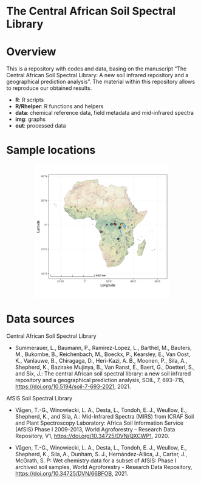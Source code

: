 The Central African Soil Spectral Library
================

# Overview

This is a repository with codes and data, basing on the manuscript “The
Central African Soil Spectral Library: A new soil infrared repository
and a geographical prediction analysis”. The material within this
repository allows to reproduce our obtained results.

-   **R**: R scripts
-   **R/Rhelper**: R functions and helpers
-   **data**: chemical reference data, field metadata and mid-infrared
    spectra
-   **img**: graphs
-   **out**: processed data

# Sample locations

<img src="img/lcoations.png" title="Figure 1: Sample locations of the Central African Soil Spectral Library (CSSL SSL; circle and triangle symbols) and the continental SSL ([AfSIS SSL](https://worldagroforestry.org/sd/landhealth/soil-plant-spectral-diagnostics-laboratory/soil-spectra-library); square symbols). Samples with circle and square symbols have been used for the regional analysis." alt="Figure 1: Sample locations of the Central African Soil Spectral Library (CSSL SSL; circle and triangle symbols) and the continental SSL ([AfSIS SSL](https://worldagroforestry.org/sd/landhealth/soil-plant-spectral-diagnostics-laboratory/soil-spectra-library); square symbols). Samples with circle and square symbols have been used for the regional analysis." width="70%" style="display: block; margin: auto;" />

# Data sources

Central African Soil Spectral Library

-   Summerauer, L., Baumann, P., Ramirez-Lopez, L., Barthel, M.,
    Bauters, M., Bukombe, B., Reichenbach, M., Boeckx, P., Kearsley, E.,
    Van Oost, K., Vanlauwe, B., Chiragaga, D., Heri-Kazi, A. B., Moonen,
    P., Sila, A., Shepherd, K., Bazirake Mujinya, B., Van Ranst, E.,
    Baert, G., Doetterl, S., and Six, J.: The central African soil
    spectral library: a new soil infrared repository and a geographical
    prediction analysis, SOIL, 7, 693–715,
    <https://doi.org/10.5194/soil-7-693-2021>, 2021.

AfSIS Soil Spectral Library

-   Vågen, T.-G., Winowiecki, L. A., Desta, L., Tondoh, E. J., Weullow,
    E., Shepherd, K., and Sila, A.: Mid-Infrared Spectra (MIRS) from
    ICRAF Soil and Plant Spectroscopy Laboratory: Africa Soil
    Information Service (AfSIS) Phase I 2009-2013, World Agroforestry –
    Research Data Repository, V1, <https://doi.org/10.34725/DVN/QXCWP1>,
    2020.

-   Vågen, T.-G., Winowiecki, L. A., Desta, L., Tondoh, E. J., Weullow,
    E., Shepherd, K., Sila, A., Dunham, S. J., Hernández-Allica, J.,
    Carter, J., McGrath, S. P: Wet chemistry data for a subset of AfSIS:
    Phase I archived soil samples, World Agroforestry - Research Data
    Repository, <https://doi.org/10.34725/DVN/66BFOB>, 2021.

